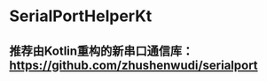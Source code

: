# SerialPortHelperKt

## 推荐由Kotlin重构的新串口通信库：https://github.com/zhushenwudi/serialport

<!--时隔两年，基于Kotlin语言的Android串口通信实例如期而至

#### 项目说明
1.本程序基于不支持创建多实例的原项目 https://github.com/freyskill/SerialPortHelper 根据issue #2中源码修改的 dearchun大神 所提供的lib包制作。  
2.由于原SerialPortHelper Java程序在数据量巨大时存在anr情况，并且没有通信超时机制、数据控流等串口通信开发所必要的很多情况，在Kotlin语言以及由谷歌带来的Jetpack架构的强力支持下，根据项目需要，制作了一款具备自动感知生命周期、适合单一Activity多个Fragment路由情景的串口库。  
3.本程序模拟了单次通信，以及自定义次数通信。使用Service方式实现数据交互，通过bindService方式将Activity与Service绑定，且支持自动感知生命周期等操作，对开发人员带来了极大的遍历，真正做到专注于业务逻辑的编写！！

#### 接入方式
1.下载ZIP 或通过  
github:  
git clone https://github.com/zhushenwudi/SerialPortHelperKt.git

gitee:  
git clone https://gitee.com/zhushenwudi/serial-port-helper-kt.git

2.依赖moudule包名：serialportlib

#### 示例
1.在Project build.gradle中添加

```groovy
buildscript {
   ...
   dependencies {
      classpath 'com.github.dcendents:android-maven-gradle-plugin:2.1'
   }
}
```

2.配置串口通信协议

	示例采用单例模式，文件位于 com.ilab.serialporthelper.serialport.MySerialPortConfig

```kotlin
singleton.mode = 0;              // 是否使用原始模式(Raw Mode)方式来通讯
singleton.path = "dev/ttyS3";    // 串口地址 [ttyS0 ~ ttyS6, ttyUSB0 ~ ttyUSB4]
singleton.baudRate = 9600;       // 波特率
singleton.dataBits = 8;          // 数据位 [7, 8]
singleton.parity = 'n';          // 检验类型 [N(无校验) ,E(偶校验), O(奇校验)] (大小写随意)
singleton.stopBits = 1;          // 停止位 [1, 2]
```

3.SerialService 串口通信服务，下文均采用 Serial1Service 举例

```kotlin
详看com.ilab.serialporthelper.serialport.Serial1Service

在AndroidManifest.xml 中加入 <service android:name=".serialport.Serial1Service" />

在app包中创建 Serial1Service.kt

// 初始化
serialPortHelper = SerialPortHelper(
            20, // 每次接受数据的最大长度
            mutableByteArray, // 接收消息回调的载体
            MySerialPortConfig.getSerial1Config() // 通信配置
        )

// 打开串口，返回为true表示打开成功
serialPortHelper.openDevice();

// 串口回调
mutableByteArray.observe(this) {
    // 切换子线程做耗时操作
    if (this::getScope.isInitialized && getScope.isActive) {
        getScope.cancel()
    }
    getScope = CoroutineScope(Dispatchers.IO)
    getScope.launch {
        val result = encodeHexString(it)

		   // 校验CRC16
		   // CRC16.checkCRC(result)
		   // 释放锁，允许下一次发送命令
        if (mutex.isLocked) {
            mutex.unlock()
        }
    }
}

// 发送串口数据
serialPortHelper.sendHex("要发送的16进制字符串");

// 判断串口是否打开
serialPortHelper.isOpenDevice();
```

4.Activity调用

```kotlin
详看com.ilab.serialporthelper.MainActivity

// 绑定服务
serial1Connection = Serial1Connection {
            serial1Service = it
        }
bindService(
            Intent(this, Serial1Service::class.java),
            serial1Connection,
            Context.BIND_AUTO_CREATE
        )
        
// 发送一次消息
serial1Service.startOnce()

// 发送多次消息, num 默认值为 5
serial1Service.startManyTimes(num)

// 解绑服务
unbindService(serial1Connection)
```

5.Log截图  
https://gitee.com/zhushenwudi/serial-port-helper-kt/raw/master/example.png  
or  
https://raw.githubusercontent.com/zhushenwudi/SerialPortHelperKt/master/example.png

![Image text](https://gitee.com/zhushenwudi/serial-port-helper-kt/raw/master/example.png)
